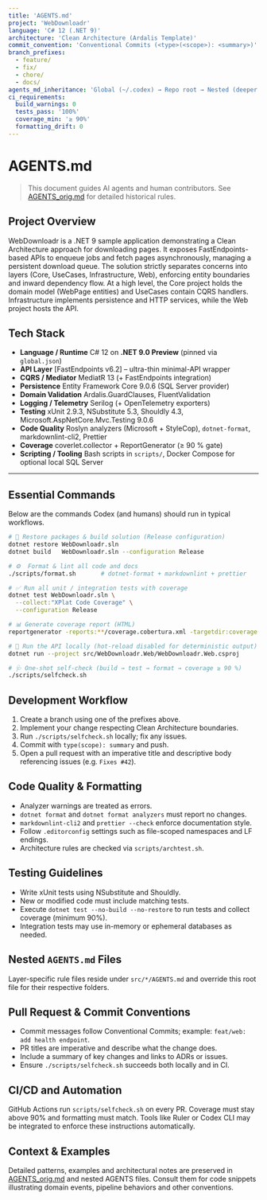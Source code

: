 ```yaml
---
title: 'AGENTS.md'
project: 'WebDownloadr'
language: 'C# 12 (.NET 9)'
architecture: 'Clean Architecture (Ardalis Template)'
commit_convention: 'Conventional Commits (<type>(<scope>): <summary>)'
branch_prefixes:
  - feature/
  - fix/
  - chore/
  - docs/
agents_md_inheritance: 'Global (~/.codex) → Repo root → Nested (deeper overrides parent)'
ci_requirements:
  build_warnings: 0
  tests_pass: '100%'
  coverage_min: '≥ 90%'
  formatting_drift: 0
---
```


# AGENTS.md

> This document guides AI agents and human contributors. See [AGENTS_orig.md](AGENTS_orig.md) for detailed historical rules.

## Project Overview

WebDownloadr is a .NET 9 sample application demonstrating a Clean Architecture approach for downloading pages. It exposes
FastEndpoints-based APIs to enqueue jobs and fetch pages asynchronously, managing a persistent download queue. The solution strictly
separates concerns into layers (Core, UseCases, Infrastructure, Web), enforcing entity boundaries and inward dependency flow. At a high
level, the Core project holds the domain model (WebPage entities) and UseCases contain CQRS handlers. Infrastructure implements persistence
and HTTP services, while the Web project hosts the API.

## Tech Stack

- **Language / Runtime** C# 12 on **.NET 9.0 Preview** (pinned via `global.json`)
- **API Layer** [FastEndpoints v6.2] – ultra-thin minimal-API wrapper
- **CQRS / Mediator** MediatR 13 (+ FastEndpoints integration)
- **Persistence** Entity Framework Core 9.0.6 (SQL Server provider)
- **Domain Validation** Ardalis.GuardClauses, FluentValidation
- **Logging / Telemetry** Serilog (+ OpenTelemetry exporters)
- **Testing** xUnit 2.9.3, NSubstitute 5.3, Shouldly 4.3, Microsoft.AspNetCore.Mvc.Testing 9.0.6
- **Code Quality** Roslyn analyzers (Microsoft + StyleCop), `dotnet-format`, markdownlint-cli2, Prettier
- **Coverage** coverlet.collector + ReportGenerator (≥ 90 % gate)
- **Scripting / Tooling** Bash scripts in `scripts/`, Docker Compose for optional local SQL Server

---

## Essential Commands

Below are the commands Codex (and humans) should run in typical workflows.

```bash
# 🔧 Restore packages & build solution (Release configuration)
dotnet restore WebDownloadr.sln
dotnet build   WebDownloadr.sln --configuration Release

# ⚙️  Format & lint all code and docs
./scripts/format.sh       # dotnet-format + markdownlint + prettier

# ✅ Run all unit / integration tests with coverage
dotnet test WebDownloadr.sln \
  --collect:"XPlat Code Coverage" \
  --configuration Release

# 📊 Generate coverage report (HTML)
reportgenerator -reports:**/coverage.cobertura.xml -targetdir:coverage

# 🚀 Run the API locally (hot-reload disabled for deterministic output)
dotnet run --project src/WebDownloadr.Web/WebDownloadr.Web.csproj

# 🩺 One-shot self-check (build → test → format → coverage ≥ 90 %)
./scripts/selfcheck.sh
```

## Development Workflow

1. Create a branch using one of the prefixes above.
2. Implement your change respecting Clean Architecture boundaries.
3. Run `./scripts/selfcheck.sh` locally; fix any issues.
4. Commit with `type(scope): summary` and push.
5. Open a pull request with an imperative title and descriptive body referencing issues (e.g. `Fixes #42`).

## Code Quality & Formatting

- Analyzer warnings are treated as errors.
- `dotnet format` and `dotnet format analyzers` must report no changes.
- `markdownlint-cli2` and `prettier --check` enforce documentation style.
- Follow `.editorconfig` settings such as file-scoped namespaces and LF endings.
- Architecture rules are checked via `scripts/archtest.sh`.

## Testing Guidelines

- Write xUnit tests using NSubstitute and Shouldly.
- New or modified code must include matching tests.
- Execute `dotnet test --no-build --no-restore` to run tests and collect coverage (minimum 90%).
- Integration tests may use in-memory or ephemeral databases as needed.

## Nested `AGENTS.md` Files

Layer-specific rule files reside under `src/*/AGENTS.md` and override this root file for their respective folders.

## Pull Request & Commit Conventions

- Commit messages follow Conventional Commits; example: `feat/web: add health endpoint`.
- PR titles are imperative and describe what the change does.
- Include a summary of key changes and links to ADRs or issues.
- Ensure `./scripts/selfcheck.sh` succeeds both locally and in CI.

## CI/CD and Automation

GitHub Actions run `scripts/selfcheck.sh` on every PR. Coverage must stay above 90% and formatting must match. Tools like Ruler or Codex CLI
may be integrated to enforce these instructions automatically.

## Context & Examples

Detailed patterns, examples and architectural notes are preserved in [AGENTS_orig.md](AGENTS_orig.md) and nested AGENTS files. Consult them
for code snippets illustrating domain events, pipeline behaviors and other conventions.
